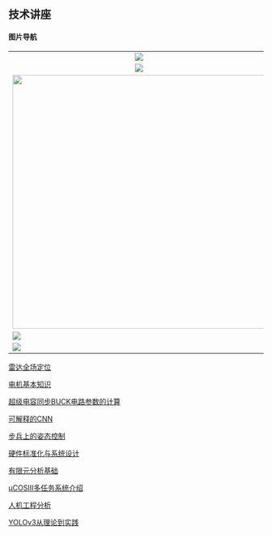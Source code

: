 ## 技术讲座

#### 图片导航

<table>
    <tr>
    <td><center><a href="https://xmu-rm-tech-lecture.readthedocs.io/en/latest/radar-location/"><img src="雷达全场定位.png"></a>
    <td><center><a href="https://xmu-rm-tech-lecture.readthedocs.io/en/latest/motor-basic-knowledge/"><img src="电机基本知识（一）.png"></a>
    </tr>  
    <tr>
    <td><center><a href="https://xmu-rm-tech-lecture.readthedocs.io/en/latest/super-capacitor-sync-buck-calculation/"><img src="超级电容同步BUCK电路参数的计算.png"></a>
    <td><center><a href="https://xmu-rm-tech-lecture.readthedocs.io/en/latest/interpretable-CNN/"><img src="可解释的CNN网络.jpg"></a>
    </tr>
    <tr>
    <td><a href="https://xmu-rm-tech-lecture.readthedocs.io/en/latest/infantry-posture-control/"><img src="步兵上的姿态控制.png" width="500"></a>
    <td><a href="https://xmu-rm-tech-lecture.readthedocs.io/en/latest/HWSD-and-system-design/"><img src="硬件标准化与系统设计.png" width="500"</a>
    </tr>
    <tr>
    <td><a href="https://xmu-rm-tech-lecture.readthedocs.io/en/latest/fundamentals-of-FEA/"><img src="有限元分析基础.png"></a>
    <td><a href="https://xmu-rm-tech-lecture.readthedocs.io/en/latest/ergonomic-analysis/"><img src="人机工程分析.png"></a>
    </tr>
    <tr>
    <td><a href="https://xmu-rm-tech-lecture.readthedocs.io/en/latest/ucosⅢ-introduction/"><img src="uC_OSIII多任务系统介绍.png"></a>
    <td><a href="https://xmu-rm-tech-lecture.readthedocs.io/en/latest/YOLOv3-theory-to-practice/"><img src="YOLOv3从理论到实践.png"></a>
    </tr>  
</table>

[雷达全场定位](radar-location.md)

[电机基本知识](motor-basic-knowledge.md)

[超级电容同步BUCK电路参数的计算](super-capacitor-sync-buck-calculation.md)

[可解释的CNN](interpretable-CNN.md)

[步兵上的姿态控制](infantry-posture-control.md)

[硬件标准化与系统设计](HWSD-and-system-design.md)

[有限元分析基础](fundamentals-of-FEA.md)

[μCOSⅢ多任务系统介绍](ucosⅢ-introduction.md)

[人机工程分析](ergonomic-analysis.md)

[YOLOv3从理论到实践](YOLOv3-theory-to-practice.md)
